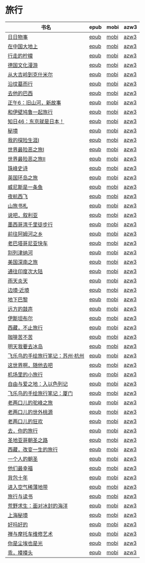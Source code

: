 # 旅行

| 书名 | epub | mobi | azw3 |
| --- | --- | --- | --- |
| [日日物事](http://ct.dalanmei.com/f/31084289-582394440-876a23) | [epub](http://ct.dalanmei.com/f/31084289-582394440-876a23) | [mobi](http://ct.dalanmei.com/f/31084289-582388690-ab4768) | [azw3](http://ct.dalanmei.com/f/31084289-582391952-293fc2) |
| [在中国大地上](http://ct.dalanmei.com/f/31084289-570291900-a80f98) | [epub](http://ct.dalanmei.com/f/31084289-570291900-a80f98) | [mobi](http://ct.dalanmei.com/f/31084289-570171353-525f55) | [azw3](http://ct.dalanmei.com/f/31084289-570360560-302371) |
| [行走的柠檬](http://ct.dalanmei.com/f/31084289-570316775-0fabca) | [epub](http://ct.dalanmei.com/f/31084289-570316775-0fabca) | [mobi](http://ct.dalanmei.com/f/31084289-570164551-70f9af) | [azw3](http://ct.dalanmei.com/f/31084289-571383181-6c07ec) |
| [德国文化漫游](http://ct.dalanmei.com/f/31084289-572088094-30e4ba) | [epub](http://ct.dalanmei.com/f/31084289-572088094-30e4ba) | [mobi](http://ct.dalanmei.com/f/31084289-571728523-86f200) | [azw3](http://ct.dalanmei.com/f/31084289-572112783-03f8f8) |
| [从大吉岭到克什米尔](http://ct.dalanmei.com/f/31084289-572114632-617c97) | [epub](http://ct.dalanmei.com/f/31084289-572114632-617c97) | [mobi](http://ct.dalanmei.com/f/31084289-571712234-bee12a) | [azw3](http://ct.dalanmei.com/f/31084289-572132576-6fe99f) |
| [沿坟墓而行](http://ct.dalanmei.com/f/31084289-572115233-d40633) | [epub](http://ct.dalanmei.com/f/31084289-572115233-d40633) | [mobi](http://ct.dalanmei.com/f/31084289-571709154-95b341) | [azw3](http://ct.dalanmei.com/f/31084289-572136577-6978a8) |
| [去他的巴西](http://ct.dalanmei.com/f/31084289-572115989-db59d5) | [epub](http://ct.dalanmei.com/f/31084289-572115989-db59d5) | [mobi](http://ct.dalanmei.com/f/31084289-571683290-b3c8e6) | [azw3](http://ct.dalanmei.com/f/31084289-572154150-06e520) |
| [正午6：旧山河，新故事](http://ct.dalanmei.com/f/31084289-572116653-1fd46f) | [epub](http://ct.dalanmei.com/f/31084289-572116653-1fd46f) | [mobi](http://ct.dalanmei.com/f/31084289-571665823-b7cc84) | [azw3](http://ct.dalanmei.com/f/31084289-572176490-2813ba) |
| [和伊壁鸠鲁一起旅行](http://ct.dalanmei.com/f/31084289-572120195-01cf6b) | [epub](http://ct.dalanmei.com/f/31084289-572120195-01cf6b) | [mobi](http://ct.dalanmei.com/f/31084289-571649083-1c543d) | [azw3](http://ct.dalanmei.com/f/31084289-572180417-f35f7a) |
| [知日46：东京就是日本！](http://ct.dalanmei.com/f/31084289-572128874-8f8454) | [epub](http://ct.dalanmei.com/f/31084289-572128874-8f8454) | [mobi](http://ct.dalanmei.com/f/31084289-571627142-d1209b) | [azw3](http://ct.dalanmei.com/f/31084289-572188919-fe95a3) |
| [秘境](http://ct.dalanmei.com/f/31084289-571796848-0a47f1) | [epub](http://ct.dalanmei.com/f/31084289-571796848-0a47f1) | [mobi](http://ct.dalanmei.com/f/31084289-571531044-39d502) | [azw3](http://ct.dalanmei.com/f/31084289-572194562-3cdd8d) |
| [我的探险生涯Ⅰ](http://ct.dalanmei.com/f/31084289-571797075-f11b1e) | [epub](http://ct.dalanmei.com/f/31084289-571797075-f11b1e) | [mobi](http://ct.dalanmei.com/f/31084289-571531170-394f76) | [azw3](http://ct.dalanmei.com/f/31084289-572194670-cb0a3e) |
| [世界最险恶之旅Ⅰ](http://ct.dalanmei.com/f/31084289-571800379-fc3865) | [epub](http://ct.dalanmei.com/f/31084289-571800379-fc3865) | [mobi](http://ct.dalanmei.com/f/31084289-571531961-b99046) | [azw3](http://ct.dalanmei.com/f/31084289-572195009-27c672) |
| [世界最险恶之旅Ⅱ](http://ct.dalanmei.com/f/31084289-571800435-773aa1) | [epub](http://ct.dalanmei.com/f/31084289-571800435-773aa1) | [mobi](http://ct.dalanmei.com/f/31084289-571531969-7c0a0a) | [azw3](http://ct.dalanmei.com/f/31084289-572195014-ef13ad) |
| [珠峰史诗](http://ct.dalanmei.com/f/31084289-571802270-c43cc8) | [epub](http://ct.dalanmei.com/f/31084289-571802270-c43cc8) | [mobi](http://ct.dalanmei.com/f/31084289-571532534-81fd21) | [azw3](http://ct.dalanmei.com/f/31084289-572195122-77131d) |
| [英国环岛之旅](http://ct.dalanmei.com/f/31084289-571803081-b30bbb) | [epub](http://ct.dalanmei.com/f/31084289-571803081-b30bbb) | [mobi](http://ct.dalanmei.com/f/31084289-571533252-ac9224) | [azw3](http://ct.dalanmei.com/f/31084289-572195318-fb6b70) |
| [威尼斯是一条鱼](http://ct.dalanmei.com/f/31084289-571804703-1fe989) | [epub](http://ct.dalanmei.com/f/31084289-571804703-1fe989) | [mobi](http://ct.dalanmei.com/f/31084289-571534716-b39e4e) | [azw3](http://ct.dalanmei.com/f/31084289-572195530-3a779d) |
| [夜航西飞](http://ct.dalanmei.com/f/31084289-571804933-42f693) | [epub](http://ct.dalanmei.com/f/31084289-571804933-42f693) | [mobi](http://ct.dalanmei.com/f/31084289-571536493-d3722b) | [azw3](http://ct.dalanmei.com/f/31084289-572195572-45edf8) |
| [山旅书札](http://ct.dalanmei.com/f/31084289-571805778-6d32c0) | [epub](http://ct.dalanmei.com/f/31084289-571805778-6d32c0) | [mobi](http://ct.dalanmei.com/f/31084289-571537375-152914) | [azw3](http://ct.dalanmei.com/f/31084289-572195785-e5186a) |
| [说吧，叙利亚](http://ct.dalanmei.com/f/31084289-571806221-89c12f) | [epub](http://ct.dalanmei.com/f/31084289-571806221-89c12f) | [mobi](http://ct.dalanmei.com/f/31084289-571537899-4e8836) | [azw3](http://ct.dalanmei.com/f/31084289-572195872-f48a6c) |
| [墨西哥湾千里徒步行](http://ct.dalanmei.com/f/31084289-571806566-5c04ed) | [epub](http://ct.dalanmei.com/f/31084289-571806566-5c04ed) | [mobi](http://ct.dalanmei.com/f/31084289-571538452-90a08a) | [azw3](http://ct.dalanmei.com/f/31084289-572195928-be86ad) |
| [前往阿姆河之乡](http://ct.dalanmei.com/f/31084289-571806827-27670b) | [epub](http://ct.dalanmei.com/f/31084289-571806827-27670b) | [mobi](http://ct.dalanmei.com/f/31084289-571538709-2d3f0d) | [azw3](http://ct.dalanmei.com/f/31084289-572195952-9e1803) |
| [老巴塔哥尼亚快车](http://ct.dalanmei.com/f/31084289-571807310-50e9ac) | [epub](http://ct.dalanmei.com/f/31084289-571807310-50e9ac) | [mobi](http://ct.dalanmei.com/f/31084289-571539479-0a1e3b) | [azw3](http://ct.dalanmei.com/f/31084289-572196094-859284) |
| [别列津纳河](http://ct.dalanmei.com/f/31084289-571812939-62436a) | [epub](http://ct.dalanmei.com/f/31084289-571812939-62436a) | [mobi](http://ct.dalanmei.com/f/31084289-571542981-28bd1b) | [azw3](http://ct.dalanmei.com/f/31084289-572196481-95b6c5) |
| [美国深南之旅](http://ct.dalanmei.com/f/31084289-571818748-e58043) | [epub](http://ct.dalanmei.com/f/31084289-571818748-e58043) | [mobi](http://ct.dalanmei.com/f/31084289-571548299-373181) | [azw3](http://ct.dalanmei.com/f/31084289-572198861-7f78af) |
| [通往印度次大陆](http://ct.dalanmei.com/f/31084289-571828017-370bae) | [epub](http://ct.dalanmei.com/f/31084289-571828017-370bae) | [mobi](http://ct.dalanmei.com/f/31084289-571549308-8ac51a) | [azw3](http://ct.dalanmei.com/f/31084289-572200049-d3066b) |
| [雨天炎天](http://ct.dalanmei.com/f/31084289-571992226-89562e) | [epub](http://ct.dalanmei.com/f/31084289-571992226-89562e) | [mobi](http://ct.dalanmei.com/f/31084289-571562379-07800e) | [azw3](http://ct.dalanmei.com/f/31084289-571910955-296e58) |
| [边境·近境](http://ct.dalanmei.com/f/31084289-572010006-9224a1) | [epub](http://ct.dalanmei.com/f/31084289-572010006-9224a1) | [mobi](http://ct.dalanmei.com/f/31084289-571562790-35f453) | [azw3](http://ct.dalanmei.com/f/31084289-571911046-f5294f) |
| [地下巴黎](http://ct.dalanmei.com/f/31084289-572010115-98cfa6) | [epub](http://ct.dalanmei.com/f/31084289-572010115-98cfa6) | [mobi](http://ct.dalanmei.com/f/31084289-571562798-787b1b) | [azw3](http://ct.dalanmei.com/f/31084289-571911049-781df5) |
| [远方的鼓声](http://ct.dalanmei.com/f/31084289-571732773-517cae) | [epub](http://ct.dalanmei.com/f/31084289-571732773-517cae) | [mobi](http://ct.dalanmei.com/f/31084289-571615713-7d22b0) | [azw3](http://ct.dalanmei.com/f/31084289-571912668-6de92d) |
| [伊斯坦布尔](http://ct.dalanmei.com/f/31084289-571774795-5223ad) | [epub](http://ct.dalanmei.com/f/31084289-571774795-5223ad) | [mobi](http://ct.dalanmei.com/f/31084289-571497664-e57a00) | [azw3](http://ct.dalanmei.com/f/31084289-571919286-38ddda) |
| [西藏，不止旅行](http://ct.dalanmei.com/f/31084289-572121347-257eeb) | [epub](http://ct.dalanmei.com/f/31084289-572121347-257eeb) | [mobi](http://ct.dalanmei.com/f/31084289-571595639-125b33) | [azw3](http://ct.dalanmei.com/f/31084289-571978143-5d6e62) |
| [咖啡苦不苦](http://ct.dalanmei.com/f/31084289-571815377-0ba2c0) | [epub](http://ct.dalanmei.com/f/31084289-571815377-0ba2c0) | [mobi](http://ct.dalanmei.com/f/31084289-571545414-0fa6db) | [azw3](http://ct.dalanmei.com/f/31084289-572017787-2918ae) |
| [明天我要去冰岛](http://ct.dalanmei.com/f/31084289-571836186-eef28f) | [epub](http://ct.dalanmei.com/f/31084289-571836186-eef28f) | [mobi](http://ct.dalanmei.com/f/31084289-571549752-9f28ec) | [azw3](http://ct.dalanmei.com/f/31084289-572065772-052836) |
| [飞乐鸟的手绘旅行笔记：苏州·杭州](http://ct.dalanmei.com/f/31084289-571877776-08d852) | [epub](http://ct.dalanmei.com/f/31084289-571877776-08d852) | [mobi](http://ct.dalanmei.com/f/31084289-571551734-b9386f) | [azw3](http://ct.dalanmei.com/f/31084289-572068842-eb4040) |
| [这世界啊，随他去吧](None) | [epub](None) | [mobi](None) | [azw3](None) |
| [机场里的小旅行](http://ct.dalanmei.com/f/31084289-571737274-6911ac) | [epub](http://ct.dalanmei.com/f/31084289-571737274-6911ac) | [mobi](http://ct.dalanmei.com/f/31084289-571590398-766504) | [azw3](http://ct.dalanmei.com/f/31084289-571863311-cc5ada) |
| [自由与爱之地：入以色列记](http://ct.dalanmei.com/f/31084289-571775808-7d271a) | [epub](http://ct.dalanmei.com/f/31084289-571775808-7d271a) | [mobi](http://ct.dalanmei.com/f/31084289-571507645-a94a80) | [azw3](http://ct.dalanmei.com/f/31084289-571876019-1376f9) |
| [飞乐鸟的手绘旅行笔记：厦门](http://ct.dalanmei.com/f/31084289-571778660-f2992b) | [epub](http://ct.dalanmei.com/f/31084289-571778660-f2992b) | [mobi](http://ct.dalanmei.com/f/31084289-571520024-fbdadb) | [azw3](http://ct.dalanmei.com/f/31084289-571877724-b7bfca) |
| [老两口儿的驼峰之旅](http://ct.dalanmei.com/f/31084289-571778688-241142) | [epub](http://ct.dalanmei.com/f/31084289-571778688-241142) | [mobi](http://ct.dalanmei.com/f/31084289-571520039-7c0bc1) | [azw3](http://ct.dalanmei.com/f/31084289-571877734-f317c3) |
| [老两口儿的世外桃源](http://ct.dalanmei.com/f/31084289-571778693-67919c) | [epub](http://ct.dalanmei.com/f/31084289-571778693-67919c) | [mobi](http://ct.dalanmei.com/f/31084289-571521552-672cb4) | [azw3](http://ct.dalanmei.com/f/31084289-571877758-9ffb80) |
| [老两口儿的狂欢](http://ct.dalanmei.com/f/31084289-571778707-67cd07) | [epub](http://ct.dalanmei.com/f/31084289-571778707-67cd07) | [mobi](http://ct.dalanmei.com/f/31084289-571521555-c99248) | [azw3](http://ct.dalanmei.com/f/31084289-571877793-0a4410) |
| [去，你的旅行](http://ct.dalanmei.com/f/31084289-571778712-b21004) | [epub](http://ct.dalanmei.com/f/31084289-571778712-b21004) | [mobi](http://ct.dalanmei.com/f/31084289-571521614-7456d0) | [azw3](http://ct.dalanmei.com/f/31084289-571877824-5be2f1) |
| [圣地亚哥朝圣之路](http://ct.dalanmei.com/f/31084289-571781200-4798bf) | [epub](http://ct.dalanmei.com/f/31084289-571781200-4798bf) | [mobi](http://ct.dalanmei.com/f/31084289-571526386-826413) | [azw3](http://ct.dalanmei.com/f/31084289-571881151-48c66f) |
| [西藏，改变一生的旅行](http://ct.dalanmei.com/f/31084289-571781560-81c625) | [epub](http://ct.dalanmei.com/f/31084289-571781560-81c625) | [mobi](http://ct.dalanmei.com/f/31084289-571422673-ebae41) | [azw3](http://ct.dalanmei.com/f/31084289-571882771-4abe69) |
| [一个人的朝圣](None) | [epub](None) | [mobi](None) | [azw3](None) |
| [他们最幸福](http://ct.dalanmei.com/f/31084289-571784827-dd8263) | [epub](http://ct.dalanmei.com/f/31084289-571784827-dd8263) | [mobi](http://ct.dalanmei.com/f/31084289-571451236-b9aba4) | [azw3](http://ct.dalanmei.com/f/31084289-571885205-d56b00) |
| [背包十年](http://ct.dalanmei.com/f/31084289-595860240-d2d60c) | [epub](http://ct.dalanmei.com/f/31084289-595860240-d2d60c) | [mobi](http://ct.dalanmei.com/f/31084289-595858170-01fe34) | [azw3](http://ct.dalanmei.com/f/31084289-595860153-2b7fb8) |
| [进入空气稀薄地带](http://ct.dalanmei.com/f/31084289-582968937-713282) | [epub](http://ct.dalanmei.com/f/31084289-582968937-713282) | [mobi](http://ct.dalanmei.com/f/31084289-582937952-6a2ab6) | [azw3](http://ct.dalanmei.com/f/31084289-582938919-2497e7) |
| [旅行与读书](None) | [epub](None) | [mobi](None) | [azw3](None) |
| [荒野求生：面对冰封的海洋](http://ct.dalanmei.com/f/31084289-571786457-43cb51) | [epub](http://ct.dalanmei.com/f/31084289-571786457-43cb51) | [mobi](http://ct.dalanmei.com/f/31084289-571452394-47a1fc) | [azw3](http://ct.dalanmei.com/f/31084289-571885692-385970) |
| [上海秘境](None) | [epub](None) | [mobi](None) | [azw3](None) |
| [好吗好的](http://ct.dalanmei.com/f/31084289-571787109-4b66d6) | [epub](http://ct.dalanmei.com/f/31084289-571787109-4b66d6) | [mobi](http://ct.dalanmei.com/f/31084289-571453442-d2ad93) | [azw3](http://ct.dalanmei.com/f/31084289-571886418-69fe08) |
| [禅与摩托车维修艺术](http://ct.dalanmei.com/f/31084289-571787571-e3d3d1) | [epub](http://ct.dalanmei.com/f/31084289-571787571-e3d3d1) | [mobi](http://ct.dalanmei.com/f/31084289-571454221-f03ea5) | [azw3](http://ct.dalanmei.com/f/31084289-571887767-844624) |
| [你是尘埃也是光](http://ct.dalanmei.com/f/31084289-571787704-200064) | [epub](http://ct.dalanmei.com/f/31084289-571787704-200064) | [mobi](http://ct.dalanmei.com/f/31084289-571454548-e81ac3) | [azw3](http://ct.dalanmei.com/f/31084289-571888242-14b584) |
| [乖，摸摸头](http://ct.dalanmei.com/f/31084289-571789867-facbd8) | [epub](http://ct.dalanmei.com/f/31084289-571789867-facbd8) | [mobi](http://ct.dalanmei.com/f/31084289-571457026-87ebe2) | [azw3](http://ct.dalanmei.com/f/31084289-571895178-b1a0f2) |
